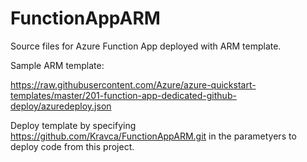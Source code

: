 # FunctionAppARM

Source files for Azure Function App deployed with ARM template. 

Sample ARM template:

https://raw.githubusercontent.com/Azure/azure-quickstart-templates/master/201-function-app-dedicated-github-deploy/azuredeploy.json

Deploy template by specifying https://github.com/Kravca/FunctionAppARM.git in the parametyers to deploy code from this project.
